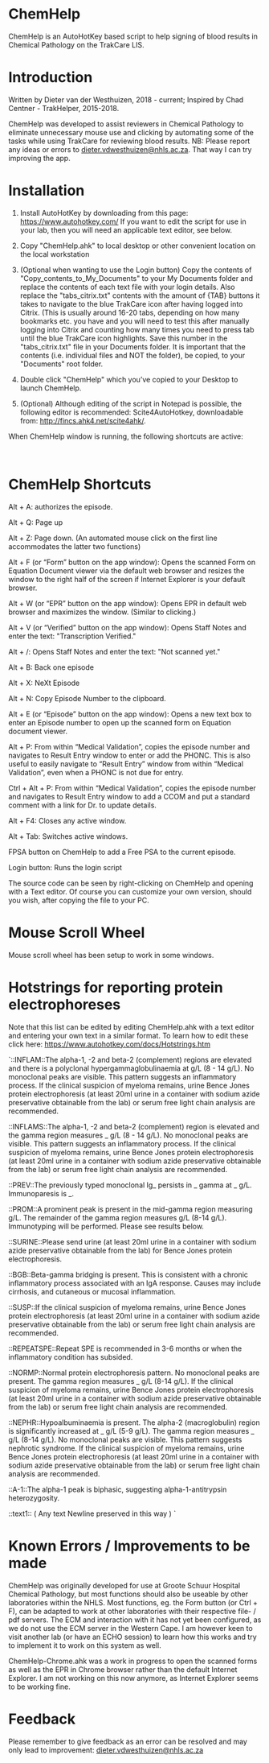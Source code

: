 # ChemHelp
ChemHelp is an AutoHotKey based script to help signing of blood results in Chemical Pathology on the TrakCare LIS.

# Introduction
Written by Dieter van der Westhuizen, 2018 - current; 
Inspired by Chad Centner - TrakHelper, 2015-2018.

ChemHelp was developed to assist reviewers in Chemical Pathology to eliminate unnecessary mouse use and clicking by automating some of the tasks while using TrakCare for reviewing blood results.
NB: Please report any ideas or errors to dieter.vdwesthuizen@nhls.ac.za.  That way I can try improving the app.

# Installation
1.	Install AutoHotKey by downloading from this page: https://www.autohotkey.com/
If you want to edit the script for use in your lab, then you will need an applicable text editor, see below.

2.	Copy "ChemHelp.ahk" to local desktop or other convenient location on the local workstation

3.	(Optional when wanting to use the Login button) 
Copy the contents of "Copy_contents_to_My_Documents" to your My Documents folder and replace the contents of each text file with your login details.  Also replace the "tabs_citrix.txt" contents with the amount of {TAB} buttons it takes to navigate to the blue TrakCare icon after having logged into Citrix. (This is usually around 16-20 tabs, depending on how many bookmarks etc. you have and you will need to test this after manually logging into Citrix and counting how many times you need to press tab until the blue TrakCare icon highlights.  Save this number in the "tabs_citrix.txt" file in your Documents folder.
It is important that the contents (i.e. individual files and NOT the folder), be copied, to your "Documents" root folder.

4.	Double click "ChemHelp" which you’ve copied to your Desktop to launch ChemHelp.

5.	(Optional) Although editing of the script in Notepad is possible, the following editor is recommended: Scite4AutoHotkey, downloadable from: http://fincs.ahk4.net/scite4ahk/.


When ChemHelp window is running, the following shortcuts are active:

 
# ChemHelp Shortcuts

Alt + A: authorizes the episode.

Alt + Q: Page up  

Alt + Z: Page down.  (An automated mouse click on the first line accommodates the latter two functions)

Alt + F (or “Form” button on the app window): Opens the scanned Form on Equation Document viewer via the default web browser and resizes the window to the right half of the screen if Internet Explorer is your default browser.

Alt + W (or “EPR” button on the app window): Opens EPR in default web browser and maximizes the window. (Similar to clicking.)

Alt + V (or “Verified” button on the app window): Opens Staff Notes and enter the text: "Transcription Verified."

Alt + /: Opens Staff Notes and enter the text: "Not scanned yet."

Alt + B: Back one episode

Alt + X: NeXt Episode

Alt + N: Copy Episode Number to the clipboard.

Alt + E (or “Episode” button on the app window): Opens a new text box to enter an Episode number to open up the scanned form on Equation document viewer.

Alt + P: From within “Medical Validation”, copies the episode number and navigates to Result Entry window to enter or add the PHONC.  This is also useful to easily navigate to “Result Entry” window from within “Medical Validation”, even when a PHONC is not due for entry.

Ctrl + Alt + P: From within “Medical Validation”, copies the episode number and navigates to Result Entry window to add a CCOM and put a standard comment with a link for Dr. to update details.

Alt + F4: Closes any active window.  

Alt + Tab: Switches active windows.

FPSA button on ChemHelp to add a Free PSA to the current episode.

Login button: Runs the login script 

The source code can be seen by right-clicking on ChemHelp and opening with a Text editor.  Of course you can customize your own version, should you wish, after copying the file to your PC.

# Mouse Scroll Wheel
Mouse scroll wheel has been setup to work in some windows.

# Hotstrings for reporting protein electrophoreses
Note that this list can be edited by editing ChemHelp.ahk with a text editor and entering your own text in a similar format.  To learn how to edit these click here: https://www.autohotkey.com/docs/Hotstrings.htm

`::INFLAM::The alpha-1, -2 and beta-2 (complement) regions are elevated and there is a polyclonal hypergammaglobulinaemia at  g/L (8 - 14 g/L). No monoclonal peaks are visible. This pattern suggests an inflammatory process.  If the clinical suspicion of myeloma remains, urine Bence Jones protein electrophoresis (at least 20ml urine in a container with sodium azide preservative obtainable from the lab) or serum free light chain analysis are recommended.

::INFLAMS::The alpha-1, -2 and beta-2 (complement) region is elevated and the gamma region measures _ g/L (8 - 14 g/L). No monoclonal peaks are visible. This pattern suggests an inflammatory process. If the clinical suspicion of myeloma remains, urine Bence Jones protein electrophoresis (at least 20ml urine in a container with sodium azide preservative obtainable from the lab) or serum free light chain analysis are recommended.

::PREV::The previously typed monoclonal Ig_ persists in _ gamma at _ g/L.  Immunoparesis is _.

::PROM::A prominent peak is present in the mid-gamma region measuring g/L. The remainder of the gamma region measures g/L (8-14 g/L).  Immunotyping will be performed. Please see results below.

::SURINE::Please send urine (at least 20ml urine in a container with sodium azide preservative obtainable from the lab) for Bence Jones protein electrophoresis.

::BGB::Beta-gamma bridging is present. This is consistent with a chronic inflammatory process associated with an IgA response.  Causes may include cirrhosis, and cutaneous or mucosal inflammation.

::SUSP::If the clinical suspicion of myeloma remains, urine Bence Jones protein electrophoresis (at least 20ml urine in a container with sodium azide preservative obtainable from the lab) or serum free light chain analysis are recommended.

::REPEATSPE::Repeat SPE is recommended in 3-6 months or when the inflammatory condition has subsided.

::NORMP::Normal protein electrophoresis pattern.  No monoclonal peaks are present. The gamma region measures _ g/L (8-14 g/L). If the clinical suspicion of myeloma remains, urine Bence Jones protein electrophoresis (at least 20ml urine in a container with sodium azide preservative obtainable from the lab) or serum free light chain analysis are recommended.

::NEPHR::Hypoalbuminaemia is present.  The alpha-2 (macroglobulin) region is significantly increased at _ g/L (5-9 g/L).  The gamma region measures _ g/L (8-14 g/L). No monoclonal peaks are visible. This pattern suggests nephrotic syndrome. If the clinical suspicion of myeloma remains, urine Bence Jones protein electrophoresis (at least 20ml urine in a container with sodium azide preservative obtainable from the lab) or serum free light chain analysis are recommended. 

::A-1::The alpha-1 peak is biphasic, suggesting alpha-1-antitrypsin heterozygosity.

::text1::
(
Any text
Newline preserved in this way
)
`
# Known Errors / Improvements to be made

ChemHelp was originally developed for use at Groote Schuur Hospital Chemical Pathology, but most functions should also be useable by other laboratories within the NHLS.
Most functions, eg. the Form button (or Ctrl + F), can be adapted to work at other laboratories with their respective file- / pdf servers.
The ECM and interaction with it has not yet been configured, as we do not use the ECM server in the Western Cape.
I am however keen to visit another lab (or have an ECHO session) to learn how this works and try to implement it to work on this system as well.

ChemHelp-Chrome.ahk was a work in progress to open the scanned forms as well as the EPR in Chrome browser rather than the default Internet Explorer.  I am not working on this now anymore, as Internet Explorer seems to be working fine.


# Feedback
Please remember to give feedback as an error can be resolved and may only lead to improvement: dieter.vdwesthuizen@nhls.ac.za 
